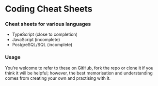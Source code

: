# Coding Cheat Sheets

### Cheat sheets for various languages

- TypeScript (close to completion)
- JavaScript (incomplete)
- PostgreSQL/SQL (incomplete)

### Usage

You're welcome to refer to these on GitHub, fork the repo or clone it if you think it will be helpful; however, the best memorisation and understanding comes from creating your own and practising with it.
